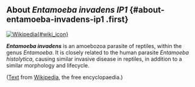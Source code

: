 About *Entamoeba invadens IP1* {#about-entamoeba-invadens-ip1 .first}
------------------------------

[![Wikipedia](/img/wikipedia_logo_v2_en.png){#wiki_icon}](http://en.wikipedia.org/wiki/Entamoeba_invadens)

***Entamoeba invadens*** is an amoebozoa parasite of reptiles, within
the genus *Entamoeba*. It is closely related to the human parasite
*Entamoeba histolytica*, causing similar invasive disease in reptiles,
in addition to a similar morphology and lifecycle.

([Text](http://en.wikipedia.org/wiki/Entamoeba_invadens) from
[Wikipedia](http://en.wikipedia.org/), the free encyclopaedia.)
